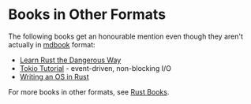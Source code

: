 # Books in Other Formats

The following books get an honourable mention even though they aren't actually in
[mdbook](https://github.com/rust-lang/mdBook) format:

* [Learn Rust the Dangerous Way](http://cliffle.com/p/dangerust/)
* [Tokio Tutorial](https://tokio.rs/tokio/tutorial) - event-driven, non-blocking I/O
* [Writing an OS in Rust](https://os.phil-opp.com/)

For more books in other formats, see [Rust
Books](https://github.com/sger/RustBooks).